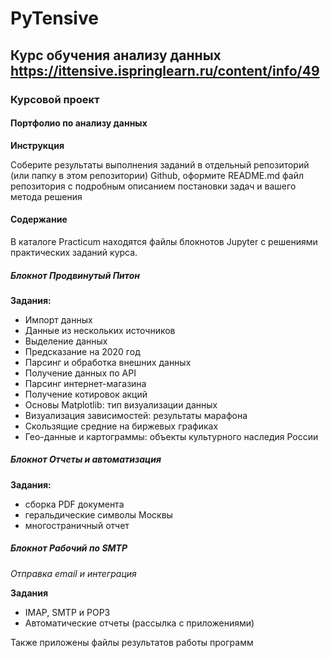 
# PyTensive

## Курс обучения анализу данных  https://ittensive.ispringlearn.ru/content/info/49

### Курсовой проект 

#### Портфолио по анализу данных

**Инструкция**

Соберите результаты выполнения заданий в отдельный репозиторий (или папку в этом репозитории) Github, оформите README.md файл репозитория с подробным описанием постановки задач и вашего метода решения

#### Содержание

В каталоге Practicum находятся файлы блокнотов Jupyter с решениями практических заданий курса.

##### Блокнот **Продвинутый Питон**

**Задания:** 
- Импорт данных
- Данные из нескольких источников
- Выделение данных
- Предсказание на 2020 год
- Парсинг и обработка внешних данных
- Получение данных по API
- Парсинг интернет-магазина
- Получение котировок акций
- Основы Matplotlib: тип визуализации данных
- Визуализация зависимостей: результаты марафона
- Скользящие средние на биржевых графиках
- Гео-данные и картограммы: объекты культурного наследия России

##### Блокнот **Отчеты и автоматизация**

**Задания:**
- сборка PDF документа
- геральдические символы Москвы
- многостраничный отчет


##### Блокнот **Рабочий по SMTP**
*Отправка email и интеграция*

**Задания**
- IMAP, SMTP и POP3 
- Автоматические отчеты (рассылка с приложениями)

Также приложены файлы результатов работы программ


